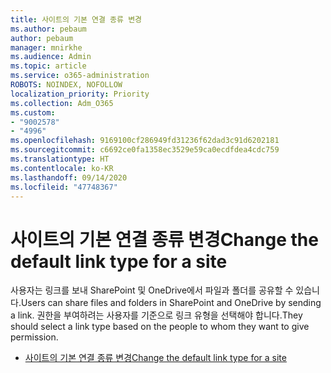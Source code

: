```yaml
---
title: 사이트의 기본 연결 종류 변경
ms.author: pebaum
author: pebaum
manager: mnirkhe
ms.audience: Admin
ms.topic: article
ms.service: o365-administration
ROBOTS: NOINDEX, NOFOLLOW
localization_priority: Priority
ms.collection: Adm_O365
ms.custom:
- "9002578"
- "4996"
ms.openlocfilehash: 9169100cf286949fd31236f62dad3c91d6202181
ms.sourcegitcommit: c6692ce0fa1358ec3529e59ca0ecdfdea4cdc759
ms.translationtype: HT
ms.contentlocale: ko-KR
ms.lasthandoff: 09/14/2020
ms.locfileid: "47748367"
---
```

# <a name="change-the-default-link-type-for-a-site"></a><span data-ttu-id="46790-102">사이트의 기본 연결 종류 변경</span><span class="sxs-lookup"><span data-stu-id="46790-102">Change the default link type for a site</span></span>

<span data-ttu-id="46790-103">사용자는 링크를 보내 SharePoint 및 OneDrive에서 파일과 폴더를 공유할 수 있습니다.</span><span class="sxs-lookup"><span data-stu-id="46790-103">Users can share files and folders in SharePoint and OneDrive by sending a link.</span></span> <span data-ttu-id="46790-104">권한을 부여하려는 사용자를 기준으로 링크 유형을 선택해야 합니다.</span><span class="sxs-lookup"><span data-stu-id="46790-104">They should select a link type based on the people to whom they want to give permission.</span></span>

- [<span data-ttu-id="46790-105">사이트의 기본 연결 종류 변경</span><span class="sxs-lookup"><span data-stu-id="46790-105">Change the default link type for a site</span></span>](https://docs.microsoft.com/sharepoint/change-default-sharing-link)
